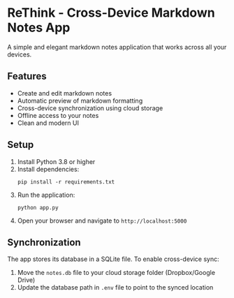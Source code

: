 # ReThink - Cross-Device Markdown Notes App

A simple and elegant markdown notes application that works across all your devices.

## Features
- Create and edit markdown notes
- Automatic preview of markdown formatting
- Cross-device synchronization using cloud storage
- Offline access to your notes
- Clean and modern UI

## Setup
1. Install Python 3.8 or higher
2. Install dependencies:
   ```
   pip install -r requirements.txt
   ```
3. Run the application:
   ```
   python app.py
   ```
4. Open your browser and navigate to `http://localhost:5000`

## Synchronization
The app stores its database in a SQLite file. To enable cross-device sync:
1. Move the `notes.db` file to your cloud storage folder (Dropbox/Google Drive)
2. Update the database path in `.env` file to point to the synced location
